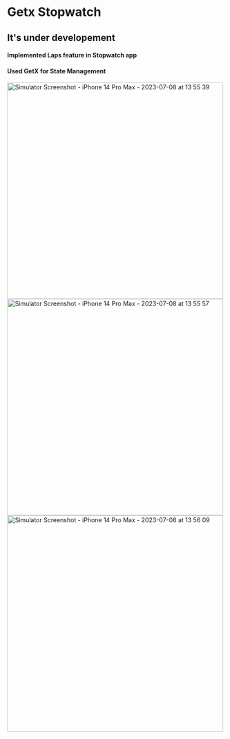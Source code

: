# Getx Stopwatch

## It's under developement 

#### Implemented Laps feature in Stopwatch app

#### Used GetX for State Management


<img src="https://github.com/BrawlerXull/Stopwatch/assets/111864031/6d178c9c-beaa-415d-b7c6-15c95931a11b" alt="Simulator Screenshot - iPhone 14 Pro Max - 2023-07-08 at 13 55 39" height="500" />

<img src="https://github.com/BrawlerXull/Stopwatch/assets/111864031/72373e4e-ebdb-482d-a50d-77de0ee03bd8" alt="Simulator Screenshot - iPhone 14 Pro Max - 2023-07-08 at 13 55 57" height="500" />

<img src="https://github.com/BrawlerXull/Stopwatch/assets/111864031/0bffa964-d601-42be-92a8-97fbd459228c" alt="Simulator Screenshot - iPhone 14 Pro Max - 2023-07-08 at 13 56 09" height="500" />
